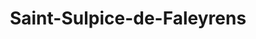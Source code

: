 ---
title: Saint-Sulpice-de-Faleyrens
url: /saint-sulpice-de-faleyrens/
latitude: 44.873
longitude: -0.176
---